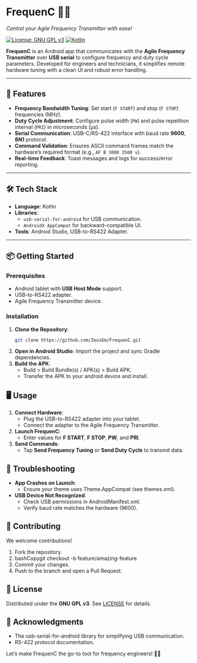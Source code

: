 # FrequenC 📡🔧  
*Control your Agile Frequency Transmitter with ease!*

[![License: GNU GPL v3](https://img.shields.io/badge/License-GNU%20GPL-blue)]([https://opensource.org/licenses/MIT](https://opensource.org/license/gpl-3-0))
[![Kotlin](https://img.shields.io/badge/Kotlin-1.9.0-blue.svg)](https://kotlinlang.org)

**FrequenC** is an Android app that communicates with the **Agile Frequency Transmitter** over **USB serial** to configure frequency and duty cycle parameters. Developed for engineers and technicians, it simplifies remote hardware tuning with a clean UI and robust error handling.

---

## 🚀 Features  
- **Frequency Bandwidth Tuning**: Set start (`F START`) and stop (`F STOP`) frequencies (MHz).  
- **Duty Cycle Adjustment**: Configure pulse width (`PW`) and pulse repetition interval (`PRI`) in microseconds (µs).  
- **Serial Communication**: USB-C/RS-422 interface with baud rate **9600**, **8N1** protocol.  
- **Command Validation**: Ensures ASCII command frames match the hardware’s required format (e.g., `AF B 3000 3500 v`).  
- **Real-time Feedback**: Toast messages and logs for success/error reporting.  

---

## 🛠️ Tech Stack  
- **Language**: Kotlin  
- **Libraries**:  
  - `usb-serial-for-android` for USB communication.  
  - `AndroidX AppCompat` for backward-compatible UI.  
- **Tools**: Android Studio, USB-to-RS422 Adapter.  

---

## 📦 Getting Started  
### Prerequisites  
- Android tablet with **USB Host Mode** support.  
- USB-to-RS422 adapter.  
- Agile Frequency Transmitter device.  

### Installation  
1. **Clone the Repository**:  
   ```bash  
   git clone https://github.com/ZeusEm/FrequenC.git
2.  **Open in Android Studio**: Import the project and sync Gradle dependencies.
3.  **Build the APK**:
    *   Build > Build Bundle(s) / APK(s) > Build APK.
    *   Transfer the APK to your android device and install.
        
🖥️ Usage
---------

1.  **Connect Hardware**:
    *   Plug the USB-to-RS422 adapter into your tablet.
    *   Connect the adapter to the Agile Frequency Transmitter.
2.  **Launch FrequenC**:
    *   Enter values for **F START**, **F STOP**, **PW**, and **PRI**.
3.  **Send Commands**:
    *   Tap **Send Frequency Tuning** or **Send Duty Cycle** to transmit data.

🛑 Troubleshooting
------------------

*   **App Crashes on Launch**:
    *   Ensure your theme uses Theme.AppCompat (see themes.xml).        
*   **USB Device Not Recognized**:
    *   Check USB permissions in AndroidManifest.xml.
    *   Verify baud rate matches the hardware (9600).
        
🤝 Contributing
---------------

We welcome contributions!
1.  Fork the repository.
2.  bashCopygit checkout -b feature/amazing-feature
3.  Commit your changes.
4.  Push to the branch and open a Pull Request.
    
📄 License
----------

Distributed under the **GNU GPL v3**. See [LICENSE](https://opensource.org/license/gpl-3-0) for details.

🙏 Acknowledgments
------------------

*   The usb-serial-for-android library for simplifying USB communication.
*   RS-422 protocol documentation.
    
Let’s make FrequenC the go-to tool for frequency engineers! 🎯🚀
